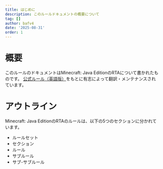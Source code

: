 ```yaml
---
title: はじめに
description: このルールドキュメントの概要について
tag: []
author: bafv4
date: '2025-08-31'
order: 1
---
```


# 概要
このルールのドキュメントはMinecraft: Java EditionのRTAについて書かれたものです。
[公式ルール（英語版）](https://www.minecraftspeedrunning.com/public-resources/rules)をもとに有志によって翻訳・メンテナンスされています。

# アウトライン
Minecraft: Java EditionのRTAのルールは、以下の5つのセクションに分かれています。
- ルールセット
- セクション
- ルール
- サブルール
- サブ-サブルール